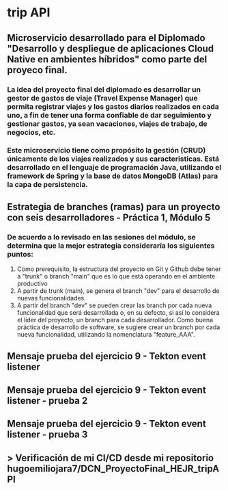 # trip API

## Microservicio desarrollado para el Diplomado "Desarrollo y despliegue de aplicaciones Cloud Native en ambientes híbridos" como parte del proyeco final. 

### La idea del proyecto final del diplomado es desarrollar un gestor de gastos de viaje (Travel Expense Manager) que permita registrar viajes y los gastos diarios realizados en cada uno, a fin de tener una forma confiable de dar seguimiento y gestionar gastos, ya sean vacaciones, viajes de trabajo, de negocios, etc. 


### Este microservicio tiene como propósito la gestión (CRUD) únicamente de los viajes realizados y sus caracteristicas. Está desarrollado en el lenguaje de programación Java, utilizando el framework de Spring y la base de datos MongoDB (Atlas) para la capa de persistencia. 

## Estrategia de branches (ramas) para un proyecto con seis desarrolladores - Práctica 1, Módulo 5

### De acuerdo a lo revisado en las sesiones del módulo, se determina que la mejor estrategia consideraría los siguientes puntos: 

1. Como prerequisito, la estructura del proyecto en Git y Github debe tener a "trunk" o branch "main" que es lo que está operando en el ambiente productivo
2. A partir de trunk (main), se genera el branch "dev" para el desarrollo de nuevas funcionalidades. 
3. A partir del branch "dev" se pueden crear las branch por cada nueva funcionalidad que será desarrollada o, en su defecto, si así lo considera el líder del proyecto, un branch para cada desarrollador. Como buena práctica de desarrollo de software, se sugiere crear un branch por cada nueva funcionalidad, utilizando la nomenclatura "feature_AAA". 

## Mensaje prueba del ejercicio 9 - Tekton event listener 
## Mensaje prueba del ejercicio 9 - Tekton event listener - prueba 2
## Mensaje prueba del ejercicio 9 - Tekton event listener - prueba 3

## > Verificación de mi CI/CD desde mi repositorio hugoemiliojara7/DCN_ProyectoFinal_HEJR_tripAPI
